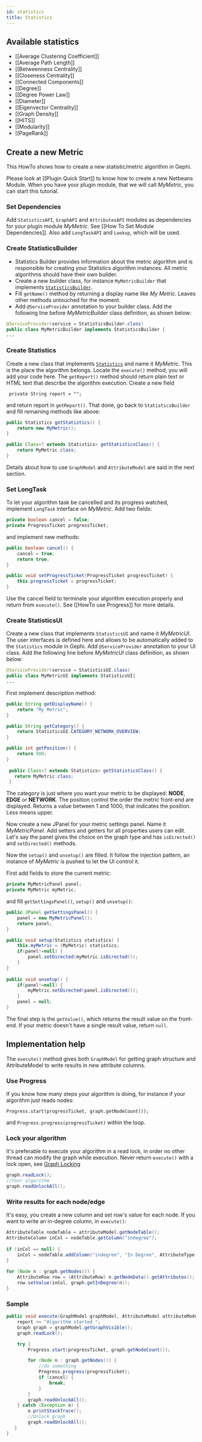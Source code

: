 ```yaml
---
id: statistics
title: Statistics
---
```


## Available statistics

- [[Average Clustering Coefficient]]
- [[Average Path Length]]
- [[Betweenness Centrality]]
- [[Closeness Centrality]]
- [[Connected Components]]
- [[Degree]]
- [[Degree Power Law]]
- [[Diameter]]
- [[Eigenvector Centrality]]
- [[Graph Density]]
- [[HITS]]
- [[Modularity]]
- [[PageRank]]

## Create a new Metric

This HowTo shows how to create a new statistic/metric algorithm in Gephi.

Please look at [[Plugin Quick Start]] to know how to create a new Netbeans Module. When you have your plugin module, that we will call *MyMetric*, you can start this tutorial.

### Set Dependencies

Add `StatisticsAPI`, `GraphAPI` and `AttributesAPI` modules as dependencies for your plugin module *MyMetric*. See [[How To Set Module Dependencies]]. Also add `LongTaskAPI` and `Lookup`, which will be used.

### Create StatisticsBuilder

* Statistics Builder provides information about the metric algorithm and is responsible for creating your Statistics algorithm instances. All metric algorithms should have their own builder.
* Create a new builder class, for instance `MyMetricBuilder` that implements [`StatisticsBuilder`](http://gephi.org/docs/api/org/gephi/statistics/spi/StatisticsBuilder.html).
* Fill `getName()` method by returning a display name like *My Metric*. Leaves other methods untouched for the moment.
* Add `@ServiceProvider` annotation to your builder class. Add the following line before *MyMetricBuilder* class definition, as shown below:

```java
@ServiceProvider(service = StatisticsBuilder.class)
public class MyMetricBuilder implements StatisticsBuilder {
...
```

### Create Statistics

Create a new class that implements [`Statistics`](http://gephi.org/docs/api/org/gephi/statistics/spi/Statistics.html) and name it *MyMetric*. This is the place the algorithm belongs.
Locate the `execute()` method, you will add your code here. The `getReport()` method should return plain text or HTML text that describe the algorithm execution. Create a new field

`` private String report = "";``

and return report in `getReport()`. That done, go back to `StatisticsBuilder` and fill remaining methods like above:

```java
public Statistics getStatistics() {
    return new MyMetric();
}

public Class<? extends Statistics> getStatisticsClass() {
    return MyMetric.class;
}
```

Details about how to use `GraphModel` and `AttributeModel` are said in the next section.

### Set LongTask

To let your algorithm task be cancelled and its progress watched, implement `LongTask` interface on *MyMetric*.
Add two fields:

```java
private boolean cancel = false;
private ProgressTicket progressTicket;
```

and implement new methods:

```java
public boolean cancel() {
    cancel = true;
    return true;
}

public void setProgressTicket(ProgressTicket progressTicket) {
    this.progressTicket = progressTicket;
}
```

Use the cancel field to terminate your algorithm execution properly and return from `execute()`.
See [[HowTo use Progress]] for more details.

### Create StatisticsUI

Create a new class that implements `StatisticsUI` and name it *MyMetricUI*. The user interfaces is defined here and allows to be automatically added to the `Statistics` module in Gephi.
Add `@ServiceProvider` annotation to your UI class. Add the following line before *MyMetricUI* class definition, as shown below:

```java
@ServiceProvider(service = StatisticsUI.class)
public class MyMetricUI implements StatisticsUI{
...
```

First implement description method:

```java
public String getDisplayName() {
    return "My Metric";
}

public String getCategory() {
    return StatisticsUI.CATEGORY_NETWORK_OVERVIEW;
}

public int getPosition() {
    return 800;
}
 
 public Class<? extends Statistics> getStatisticsClass() {
   return MyMetric.class;
 }
```

The category is just where you want your metric to be displayed: **NODE**, **EDGE** or **NETWORK**. The position control the order the metric front-end are displayed. Returns a value between 1 and 1000, that indicates the position. Less means upper.

Now create a new JPanel for your metric settings panel. Name it *MyMetricPanel*. Add setters and getters for all properties users can edit. Let's say the panel gives the choice on the graph type and has `isDirected()` and `setDirected()` methods.

Now the `setup()` and `unsetup()` are filled. It follow the injection pattern, an instance of *MyMetric* is pushed to let the UI control it.

First add fields to store the current metric:

```java
private MyMetricPanel panel;
private MyMetric myMetric;
```

and fill `getSettingsPanel()`, `setup()` and `unsetup()`:

```java
public JPanel getSettingsPanel() {
    panel = new MyMetricPanel();
    return panel;
}

public void setup(Statistics statistics) {
    this.myMetric = (MyMetric) statistics;
    if(panel!=null) {
        panel.setDirected(myMetric.isDirected());
    }
}
 
public void unsetup() {
    if(panel!=null) {
        myMetric.setDirected(panel.isDirected());
    }
    panel = null;
}
```

The final step is the `getValue()`, which returns the result value on the front-end. If your metric doesn't have a single result value, return `null`.

## Implementation help

The `execute()` method gives both `GraphModel` for getting graph structure and AttributeModel to write results in new attribute columns.

### Use Progress

If you know how many steps your algorithm is doing, for instance if your algorithm just reads nodes:

``Progress.start(progressTicket, graph.getNodeCount());``

and `Progress.progress(progressTicket)` within the loop.

### Lock your algorithm

It's preferable to execute your algorithm in a read lock, in order no other thread can modify the graph while execution. Never return `execute()` with a lock open, see [Graph Locking](http://gephi.org/docs/api/org/gephi/graph/api/Graph.html)

```java
graph.readLock();
//Your algorithm
graph.readUnlockAll();
```

### Write results for each node/edge

It's easy, you create a new column and set row's value for each node. If you want to write an in-degree column, in `execute()`:

```java
AttributeTable nodeTable = attributeModel.getNodeTable();
AttributeColumn inCol = nodeTable.getColumn("indegree");
 
if (inCol == null) {
    inCol = nodeTable.addColumn("indegree", "In Degree", AttributeType.INT, AttributeOrigin.COMPUTED, 0);
}
 
for (Node n : graph.getNodes()) {
    AttributeRow row = (AttributeRow) n.getNodeData().getAttributes();
    row.setValue(inCol, graph.getInDegree(n));
}
```

### Sample

```java
public void execute(GraphModel graphModel, AttributeModel attributeModel) {
    report += "Algorithm started ";
    Graph graph = graphModel.getGraphVisible();
    graph.readLock();

    try {
        Progress.start(progressTicket, graph.getNodeCount());

        for (Node n : graph.getNodes()) {
            //do something
            Progress.progress(progressTicket);
            if (cancel) {
                break;
            }
        }
        graph.readUnlockAll();
    } catch (Exception e) {
        e.printStackTrace();
        //Unlock graph
        graph.readUnlockAll();
   }
}
```